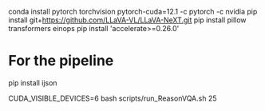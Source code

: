conda install pytorch torchvision pytorch-cuda=12.1 -c pytorch -c nvidia
pip install git+https://github.com/LLaVA-VL/LLaVA-NeXT.git
pip install pillow transformers einops
pip install 'accelerate>=0.26.0'

# For the pipeline
pip install ijson


CUDA_VISIBLE_DEVICES=6 bash scripts/run_ReasonVQA.sh 25 